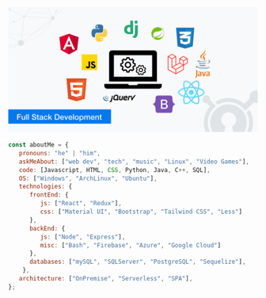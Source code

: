 ![head.jpeg](full-stack-development.png)

```javascript
const aboutMe = {
   pronouns: "he" | "him",
   askMeAbout: ["web dev", "tech", "music", "Linux", "Video Games"],
   code: [Javascript, HTML, CSS, Python, Java, C++, SQL],
   OS: ["Windows", "ArchLinux", "Ubuntu"],
   technologies: {
      frontEnd: {
         js: ["React", "Redux"],
         css: ["Material UI", "Bootstrap", "Tailwind CSS", "Less"]
      },
      backEnd: {
         js: ["Node", "Express"],
         misc: ["Bash", "Firebase", "Azure", "Google Cloud"]
      },
      databases: ["mySQL", "SQLServer", "PostgreSQL", "Sequelize"],
    },
   architecture: ["OnPremise", "Serverless", "SPA"],
};
```
<!---
gu35t2018/gu35t2018 is a ✨ special ✨ repository because its `README.md` (this file) appears on your GitHub profile.
You can click the Preview link to take a look at your changes.
--->
